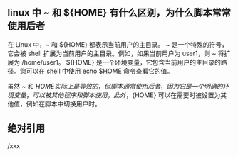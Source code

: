 ## linux 中 ~ 和 ${HOME} 有什么区别，为什么脚本常常使用后者
在 Linux 中，~ 和 ${HOME} 都表示当前用户的主目录。
~ 是一个特殊的符号，它会被 shell 扩展为当前用户的主目录。例如，如果当前用户为 user1，则 ~ 将扩展为 /home/user1。
${HOME} 是一个环境变量，它包含当前用户的主目录的路径。您可以在 shell 中使用 echo $HOME 命令查看它的值。

虽然 ~ 和 ${HOME} 实际上是等效的，但脚本通常使用后者，因为它是一个明确的环境变量，可以被其他程序和脚本使用。此外，${HOME} 可以在需要时被设置为其他值，例如在脚本中切换用户时。

## 绝对引用

/xxx